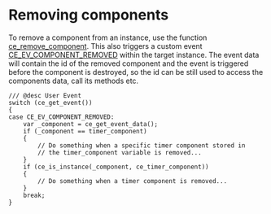 # Removing components
To remove a component from an instance, use the function [ce_remove_component](./ce_remove_component.html). This also triggers a custom event [CE_EV_COMPONENT_REMOVED](./CE_EV_COMPONENT_REMOVED.html) within the target instance. The event data will contain the id of the removed component and the event is triggered before the component is destroyed, so the id can be still used to access the components data, call its methods etc.

```gml
/// @desc User Event
switch (ce_get_event())
{
case CE_EV_COMPONENT_REMOVED:
    var _component = ce_get_event_data();
    if (_component == timer_component)
    {
        // Do something when a specific timer component stored in
        // the timer_component variable is removed...
    }
    if (ce_is_instance(_component, ce_timer_component))
    {
        // Do something when a timer component is removed...
    }
    break;
}
```